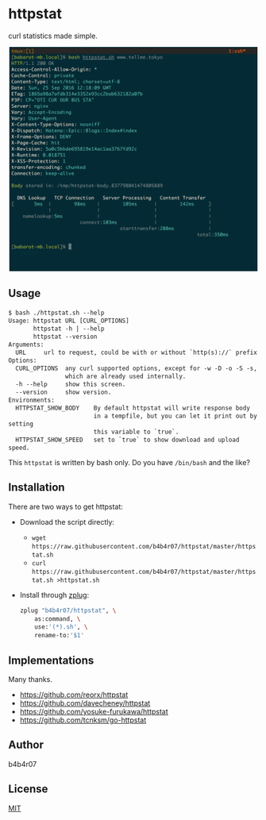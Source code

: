 httpstat
===

curl statistics made simple.

<p align="center">
<img src="demo.png" width="500">
</p>

## Usage

```console
$ bash ./httpstat.sh --help
Usage: httpstat URL [CURL_OPTIONS]
       httpstat -h | --help
       httpstat --version
Arguments:
  URL     url to request, could be with or without `http(s)://` prefix
Options:
  CURL_OPTIONS  any curl supported options, except for -w -D -o -S -s,
                which are already used internally.
  -h --help     show this screen.
  --version     show version.
Environments:
  HTTPSTAT_SHOW_BODY    By default httpstat will write response body
                        in a tempfile, but you can let it print out by setting
                        this variable to `true`.
  HTTPSTAT_SHOW_SPEED   set to `true` to show download and upload speed.
```

This `httpstat` is written by bash only. Do you have `/bin/bash` and the like?

## Installation

There are two ways to get httpstat:

- Download the script directly:
	- `wget https://raw.githubusercontent.com/b4b4r07/httpstat/master/httpstat.sh`
	- `curl https://raw.githubusercontent.com/b4b4r07/httpstat/master/httpstat.sh >httpstat.sh`
- Install through [zplug](https://github.com/zplug/zplug): 

    ```zsh
    zplug "b4b4r07/httpstat", \
        as:command, \
        use:'(*).sh', \
        rename-to:'$1'
    ```

## Implementations

Many thanks.

- <https://github.com/reorx/httpstat>
- <https://github.com/davecheney/httpstat>
- <https://github.com/yosuke-furukawa/httpstat>
- <https://github.com/tcnksm/go-httpstat>

## Author

b4b4r07

## License

[MIT](http://b4b4r07.mit-license.org)
